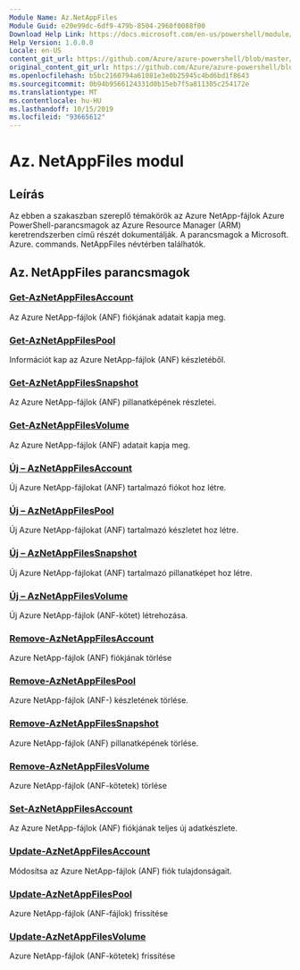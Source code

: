 ```yaml
---
Module Name: Az.NetAppFiles
Module Guid: e20e99dc-6df9-479b-8504-2960f0088f00
Download Help Link: https://docs.microsoft.com/en-us/powershell/module/az.netappfiles
Help Version: 1.0.0.0
Locale: en-US
content_git_url: https://github.com/Azure/azure-powershell/blob/master/src/NetAppFiles/NetAppFiles/help/Az.NetAppFiles.md
original_content_git_url: https://github.com/Azure/azure-powershell/blob/master/src/NetAppFiles/NetAppFiles/help/Az.NetAppFiles.md
ms.openlocfilehash: b5bc2160794a61081e3e0b25945c4bd6bd1f8643
ms.sourcegitcommit: 0b94b9566124331d0b15eb7f5a811305c254172e
ms.translationtype: MT
ms.contentlocale: hu-HU
ms.lasthandoff: 10/15/2019
ms.locfileid: "93665612"
---
```

# Az. NetAppFiles modul
## Leírás
Az ebben a szakaszban szereplő témakörök az Azure NetApp-fájlok Azure PowerShell-parancsmagok az Azure Resource Manager (ARM) keretrendszerben című részét dokumentálják. A parancsmagok a Microsoft. Azure. commands. NetAppFiles névtérben találhatók.

## Az. NetAppFiles parancsmagok
### [Get-AzNetAppFilesAccount](Get-AzNetAppFilesAccount.md)
Az Azure NetApp-fájlok (ANF) fiókjának adatait kapja meg.

### [Get-AzNetAppFilesPool](Get-AzNetAppFilesPool.md)
Információt kap az Azure NetApp-fájlok (ANF) készletéből.

### [Get-AzNetAppFilesSnapshot](Get-AzNetAppFilesSnapshot.md)
Az Azure NetApp-fájlok (ANF) pillanatképének részletei.

### [Get-AzNetAppFilesVolume](Get-AzNetAppFilesVolume.md)
Az Azure NetApp-fájlok (ANF) adatait kapja meg.

### [Új – AzNetAppFilesAccount](New-AzNetAppFilesAccount.md)
Új Azure NetApp-fájlokat (ANF) tartalmazó fiókot hoz létre.

### [Új – AzNetAppFilesPool](New-AzNetAppFilesPool.md)
Új Azure NetApp-fájlokat (ANF) tartalmazó készletet hoz létre.

### [Új – AzNetAppFilesSnapshot](New-AzNetAppFilesSnapshot.md)
Új Azure NetApp-fájlokat (ANF) tartalmazó pillanatképet hoz létre.

### [Új – AzNetAppFilesVolume](New-AzNetAppFilesVolume.md)
Új Azure NetApp-fájlok (ANF-kötet) létrehozása.

### [Remove-AzNetAppFilesAccount](Remove-AzNetAppFilesAccount.md)
Azure NetApp-fájlok (ANF) fiókjának törlése

### [Remove-AzNetAppFilesPool](Remove-AzNetAppFilesPool.md)
Azure NetApp-fájlok (ANF-) készletének törlése.

### [Remove-AzNetAppFilesSnapshot](Remove-AzNetAppFilesSnapshot.md)
Azure NetApp-fájlok (ANF) pillanatképének törlése.

### [Remove-AzNetAppFilesVolume](Remove-AzNetAppFilesVolume.md)
Azure NetApp-fájlok (ANF-kötetek) törlése

### [Set-AzNetAppFilesAccount](Set-AzNetAppFilesAccount.md)
Az Azure NetApp-fájlok (ANF) fiókjának teljes új adatkészlete.

### [Update-AzNetAppFilesAccount](Update-AzNetAppFilesAccount.md)
Módosítsa az Azure NetApp-fájlok (ANF) fiók tulajdonságait.

### [Update-AzNetAppFilesPool](Update-AzNetAppFilesPool.md)
Azure NetApp-fájlok (ANF-fájlok) frissítése

### [Update-AzNetAppFilesVolume](Update-AzNetAppFilesVolume.md)
Azure NetApp-fájlok (ANF-kötetek) frissítése

